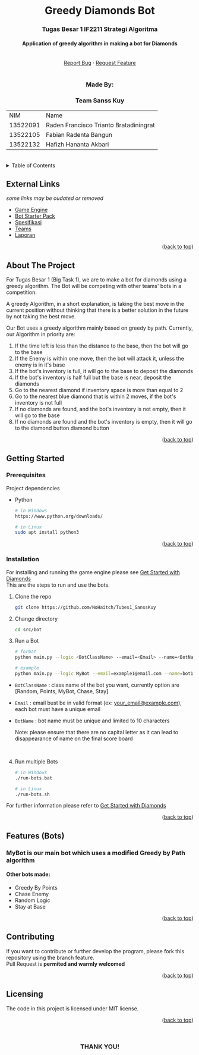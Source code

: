 <!-- Back to Top Link-->
<a name="readme-top"></a>


<br />
<div align="center">
  <h1 align="center">Greedy Diamonds Bot
</h1>

  <p align="center">
    <h3>Tugas Besar 1 IF2211 Strategi Algoritma</h3>
    <h4>Application of greedy algorithm in making a bot for Diamonds</h4>
    <br/>
    <!-- IMAGE OR LOGO -->
    <!-- <img src="" alt="Project Logo // Team Picture // etc">
    <br/>
    <br/> -->
    <a href="https://github.com/NoHaitch/Tubes1_SanssKuy/issues">Report Bug</a>
    ·
    <a href="https://github.com/NoHaitch/Tubes1_SanssKuy/issues">Request Feature</a>
<br>
<br>

  </p>
</div>

<!-- CONTRIBUTOR -->
<div align="center" id="contributor">
  <strong>
    <h3>Made By:</h3>
    <h3>Team Sanss Kuy</h3>
    <!-- OPTIONAL TABLE FOR MULTIPLE PEOPLE -->
    <table align="center">
      <tr>
        <td>NIM</td>
        <td>Name</td>
      </tr>
      </tr>
      <tr>
        <td>13522091</td>
        <td>Raden Francisco Trianto Bratadiningrat</td>
      </tr>
      <tr>
        <td>13522105</td>
        <td>Fabian Radenta Bangun</td>
      </tr>
      </tr>
      <tr>
        <td>13522132</td>
        <td>Hafizh Hananta Akbari</td>
      </tr>
    </table>
  </strong>
  <br>
</div>


<!-- TABLE OF CONTENTS -->
<details>
  <summary>Table of Contents</summary>
  <ol>
    <li>
      <a href="#about-the-project">About The Project</a>
    </li>
    <li>
      <a href="#getting-started">Getting Started</a>
      <ul>
        <li><a href="#prerequisites">Prerequisites</a></li>
        <li><a href="#installation">Installation</a></li>
        <li>
        <li><a href="#features-bots">Features</a></li>
      </ul>
    </li>
    <li><a href="#contributing">Contributing</a></li>
    <li><a href="#license">License</a></li>
  </ol>
</details>

## External Links
*some links may be oudated or removed*

- [Game Engine](https://github.com/haziqam/tubes1-IF2211-game-engine/releases/tag/v1.1.0)
- [Bot Starter Pack](https://github.com/haziqam/tubes1-IF2211-bot-starter-pack/releases/tag/v1.0.1)
- [Spesifikasi](https://github.com/NoHaitch/Tubes1_SanssKuy/blob/main/docs/Spesifikasi%20Tugas%20Besar%201%20IF2211%20Strategi%20Algoritma.pdf)
- [Teams](https://docs.google.com/spreadsheets/d/1ZILn6qF6UQxNtX9gTAW3OLUATywvMxiH6ZWjcOHQIMk/edit#gid=0)
- [Laporan](https://github.com/NoHaitch/Tubes1_SanssKuy/blob/main/docs/SanssKuy.pdf)

<p align="right">(<a href="#readme-top">back to top</a>)</p>

<!-- ABOUT THE PROJECT -->
## About The Project

For Tugas Besar 1 (Big Task 1), we are to make a bot for diamonds using a greedy algorithm. The Bot will be competing with other teams' bots in a competition. 

A greedy Algorithm, in a short explanation, is taking the best move in the current position without thinking that there is a better solution in the future by not taking the best move.
  
Our Bot uses a greedy algorithm mainly based on greedy by path. Currently, our Algorithm in priority are:   
1. If the time left is less than the distance to the base, then the bot will go to the base    
2. If the Enemy is within one move, then the bot will attack it, unless the enemy is in it's base     
3. If the bot's inventory is full, it will go to the base to deposit the diamonds  
4. If the bot's inventory is half full but the base is near, deposit the diamonds    
5. Go to the nearest diamond if inventory space is more than equal to 2   
6. Go to the nearest blue diamond that is within 2 moves, if the bot's inventory is not full  
7. If no diamonds are found, and the bot's inventory is not empty, then it will go to the base  
8. If no diamonds are found and the bot's inventory is empty, then it will go to the diamond button diamond button  

<!-- OPTIONAL LINK OR REFERENCE -->
<!-- <p align="center">
You can explore more on this link ... 
<br>
<a href="https://example.com"> <Strong>THIS LINK</Strong>
</a>
</p> -->

<p align="right">(<a href="#readme-top">back to top</a>)</p>


<!-- GETTING STARTED -->
## Getting Started

### Prerequisites

Project dependencies  

* Python
  ```sh
  # in Windows
  https://www.python.org/downloads/

  # in Linux
  sudo apt install python3
  ```

<p align="right">(<a href="#readme-top">back to top</a>)</p>

### Installation

For installing and running the game engine please see [Get Started with Diamonds](https://docs.google.com/document/d/1L92Axb89yIkom0b24D350Z1QAr8rujvHof7-kXRAp7c/edit)  
This are the steps to run and use the bots.   

1. Clone the repo
   ```sh
   git clone https://github.com/NoHaitch/Tubes1_SanssKuy
   ```
2. Change directory
   ```sh
   cd src/bot
   ```
3. Run a Bot
   ```sh
   # format
   python main.py --logic <BotClassName> --email=<Email> --name=<BotName>  --password=<Password> --team etimo

   # example
   python main.py --logic MyBot --email=example1@email.com --name=bot1 --password=123456 --team etimo
   ```

  - `BotClassName` : class name of the bot you want, currently option are [Random, Points, MyBot, Chase, Stay]
  - `Email` : email bust be in valid format (ex: your_email@example.com), each bot must have a unique email  
  - `BotName` : bot name must be unique and limited to 10 characters  
    
    Note: please ensure that there are no capital letter as it can lead to disappearance of name on the final score board 
    
    &nbsp;
   
4. Run multiple Bots
   ```sh
   # in Windows
   ./run-bots.bat

   # in Linux
   ./run-bots.sh
   ```


For further information please refer to [Get Started with Diamonds](https://docs.google.com/document/d/1L92Axb89yIkom0b24D350Z1QAr8rujvHof7-kXRAp7c/edit) 

<p align="right">(<a href="#readme-top">back to top</a>)</p>


<!-- Bots -->
## Features (Bots)

### MyBot is our main bot which uses a modified Greedy by Path algorithm
#### Other bots made:
- Greedy By Points
- Chase Enemy
- Random Logic
- Stay at Base

<p align="right">(<a href="#readme-top">back to top</a>)</p>


<!-- CONTRIBUTING -->
## Contributing

If you want to contribute or further develop the program, please fork this repository using the branch feature.  
Pull Request is **permited and warmly welcomed**
<!-- In bahasa Indonesia: Jika Anda ingin berkontribusi atau melanjutkan perkembangan program, silahkan fork repository ini dan gunakan branch fitur.  

Permintaan Pull __sangat diperbolehkan dan diterima dengan hangat__. -->

<p align="right">(<a href="#readme-top">back to top</a>)</p>



<!-- LICENSE -->
## Licensing

The code in this project is licensed under MIT license.  
<!-- Add other targeted langguage: Code dalam projek ini berada di bawah lisensi MIT. -->


<!-- SPECIAL THANKS AND/OR CREDITS -->
<!-- [Best-README-Template](https://github.com/othneildrew/Best-README-Template) by othneildrew -->

<p align="right">(<a href="#readme-top">back to top</a>)</p>

<br>
<h3 align="center"> THANK YOU! </h3>

<!-- MARKDOWN LINKS & IMAGES -->
<!-- https://www.markdownguide.org/basic-syntax/#reference-style-links -->
[issues-url]: https://github.com/NoHaitch/Tubes1_SanssKuy/issues
[license-url]: https://github.com/NoHaitch/Tubes1_SanssKuy/blob/main/LICENSE
